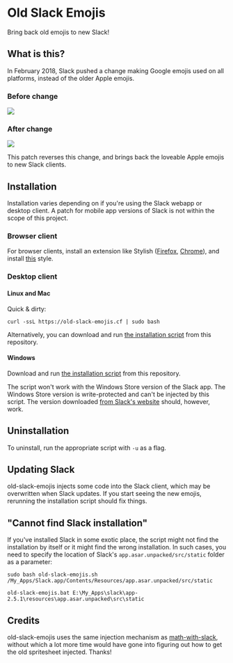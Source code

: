 # Old Slack Emojis

Bring back old emojis to new Slack!

## What is this?
In February 2018, Slack pushed a change making Google emojis used on all platforms, instead of the older Apple emojis.

### Before change

![](https://i.imgur.com/oQYpzcH.png)

### After change

![](https://i.imgur.com/46NPVv2.png)

This patch reverses this change, and brings back the loveable Apple emojis to new Slack clients.

## Installation
Installation varies depending on if you're using the Slack webapp or desktop client. A patch for mobile app versions of Slack is not
within the scope of this project.

### Browser client

For browser clients, install an extension like Stylish ([Firefox](https://addons.mozilla.org/en-US/firefox/addon/stylish/),
[Chrome](https://chrome.google.com/webstore/detail/stylish-custom-themes-for/fjnbnpbmkenffdnngjfgmeleoegfcffe?hl=en)),
and install [this](https://userstyles.org/styles/155342/old-slack-emojis) style.

### Desktop client
#### Linux and Mac
Quick & dirty:

```shell
curl -ssL https://old-slack-emojis.cf | sudo bash
```

Alternatively, you can download and run
[the installation script](https://raw.githubusercontent.com/Xyene/old-slack-emojis/master/old-slack-emojis.sh) from this repository.

#### Windows
Download and run [the installation script](https://raw.githubusercontent.com/Xyene/old-slack-emojis/master/old-slack-emojis.bat)
from this repository.

The script won't work with the Windows Store version of the Slack app. The Windows Store version is write-protected and can't be
injected by this script. The version downloaded [from Slack's website](https://slack.com/downloads/windows)
should, however, work.

## Uninstallation
To uninstall, run the appropriate script with `-u` as a flag.

## Updating Slack
old-slack-emojis injects some code into the Slack client, which may be overwritten when Slack updates. If you start seeing the new
emojis, rerunning the installation script should fix things.

## "Cannot find Slack installation"

If you've installed Slack in some exotic place, the script might not find the installation by itself or it might find the
wrong installation. In such cases, you need to specify the location of Slack's `app.asar.unpacked/src/static` folder as a parameter:

```shell
sudo bash old-slack-emojis.sh /My_Apps/Slack.app/Contents/Resources/app.asar.unpacked/src/static
```

```shell
old-slack-emojis.bat E:\My_Apps\slack\app-2.5.1\resources\app.asar.unpacked\src\static
```

## Credits
old-slack-emojis uses the same injection mechanism as [math-with-slack](https://github.com/fsavje/math-with-slack), without which
a lot more time would have gone into figuring out how to get the old spritesheet injected. Thanks!
